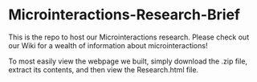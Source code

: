 # Microinteractions-Research-Brief
This is the repo to host our Microinteractions research. Please check out our Wiki for a wealth of information about microinteractions!

To most easily view the webpage we built, simply download the .zip file, extract its contents, and then view the Research.html file. 

